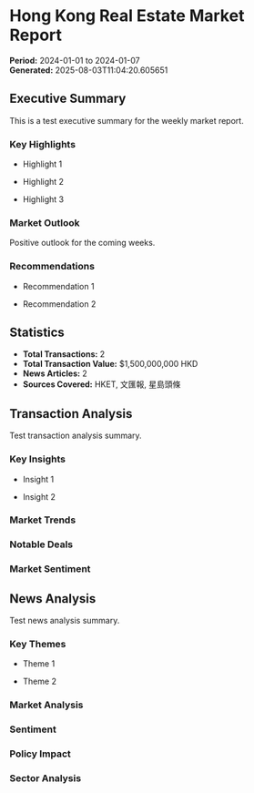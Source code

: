 
# Hong Kong Real Estate Market Report

**Period:** 2024-01-01 to 2024-01-07  
**Generated:** 2025-08-03T11:04:20.605651

## Executive Summary

This is a test executive summary for the weekly market report.

### Key Highlights

- Highlight 1

- Highlight 2

- Highlight 3


### Market Outlook
Positive outlook for the coming weeks.

### Recommendations

- Recommendation 1

- Recommendation 2


## Statistics

- **Total Transactions:** 2
- **Total Transaction Value:** $1,500,000,000 HKD
- **News Articles:** 2
- **Sources Covered:** HKET, 文匯報, 星島頭條

## Transaction Analysis

Test transaction analysis summary.

### Key Insights

- Insight 1

- Insight 2


### Market Trends


### Notable Deals


### Market Sentiment


## News Analysis

Test news analysis summary.

### Key Themes

- Theme 1

- Theme 2


### Market Analysis


### Sentiment


### Policy Impact


### Sector Analysis

        